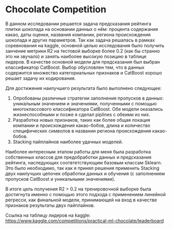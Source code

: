 # Chocolate Competition

В данном исследовании решается задача предсказания рейтинга плитки шоколада на основании данных о нём: процента содержания какао, даты оценки, названия компании, региона происхождения шоколада и других параметров. Так как задача решалась в рамках соревнования на kaggle, основной целью исследования было получить занчение метрики R2 на тестовой выборке более 0.2 (как бы странно это ни звучало) и занять наиболее высокую позицию в таблице лидеров. В качестве основной модели для предсказания был выбран классификатор CatBoost. Выбор обусловлен тем, что в данных содержится множество категориальных признаков и CatBoost хорошо решает задачу их кодирования.

Для достижения наилучшего результата было выполнено следующее:
1. Опробованы различные стратегии заполнения пропусков в данных: уникальным значением и значениями, полученными с помощью многоклассового классификатора CatBoost. Обе модели оказались жизнеспособными и позже я сделал piplines с обеими из них.
2. Разработка новых признаков, таких как более общая локация компании и происхождения какао-бобов, длина и количество специфических символов в названии региона происхождения какао-бобов.
3. Stacking пайплайнов наиболее удачных моделей.

Наиболее интересным этапом работы для меня была разработка собственных классов для предобработки данных и предсказания рейтинга, наследующих соотвтетствующим базовым классам Sklearn. Это было необходимо, так как я принял решения применить Stacking двух наилучших цепочек обработки данных и обучения (с заполнением пропусков CatBoost и уникальными значениями).

В итоге цель получения R2 > 0.2 на тренировочной выборке была достигнута именно с помощью этого подхода с применением линейной регресси, как финальной модели, принимающей на вход в качестве признаков результаты двух пайплайнов.

Ссылка на таблицу лидеров на kaggle:
https://www.kaggle.com/competitions/practical-ml-chocolate/leaderboard
